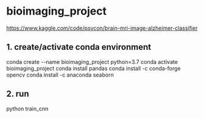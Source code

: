 # bioimaging_project
https://www.kaggle.com/code/psycon/brain-mri-image-alzheimer-classifier

## 1. create/activate conda environment
conda create --name bioimaging_project python=3.7
conda activate bioimaging_project
conda install pandas
conda install -c conda-forge opencv
conda install -c anaconda seaborn

## 2. run
python train_cnn